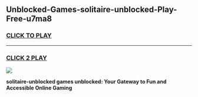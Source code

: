 
## Unblocked-Games-solitaire-unblocked-Play-Free-u7ma8
<h3>
<a href="https://premium76.site?title=solitaire-unblocked&ref=10A">CLICK TO PLAY</a></h3>
<hr>

<h3>
<a href="https://premium76.site?title=solitaire-unblocked&ref=10A">CLICK 2 PLAY</a>
  
</h3>

<a href="https://premium76.site?title=solitaire-unblocked&ref=10A"><img src="https://clearcache.store/games.png"></a>


**solitaire-unblocked games unblocked: Your Gateway to Fun and Accessible Online Gaming**
